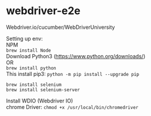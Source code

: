 # webdriver-e2e
Webdriver.io/cucumber/WebDriverUniversity

Setting up env:  
NPM  
`brew install Node`   
Download Python3 (https://www.python.org/downloads/)  
    OR  
`brew install python`  
    This install pip3: `python -m pip install --upgrade pip`  

`brew install selenium`  
`brew install selenium-server`  

Install WDIO (Webdriver IO)  
chrome Driver: `chmod +x /usr/local/bin/chromedriver`  